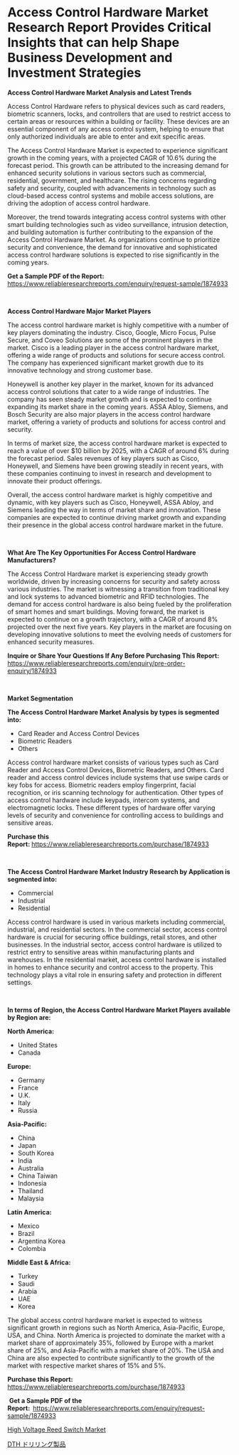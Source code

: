<p><h1>Access Control Hardware Market Research Report Provides Critical Insights that can help Shape Business Development and Investment Strategies</h1></p><p><strong>Access Control Hardware Market Analysis and Latest Trends</strong></p>
<p><p>Access Control Hardware refers to physical devices such as card readers, biometric scanners, locks, and controllers that are used to restrict access to certain areas or resources within a building or facility. These devices are an essential component of any access control system, helping to ensure that only authorized individuals are able to enter and exit specific areas.</p><p>The Access Control Hardware Market is expected to experience significant growth in the coming years, with a projected CAGR of 10.6% during the forecast period. This growth can be attributed to the increasing demand for enhanced security solutions in various sectors such as commercial, residential, government, and healthcare. The rising concerns regarding safety and security, coupled with advancements in technology such as cloud-based access control systems and mobile access solutions, are driving the adoption of access control hardware.</p><p>Moreover, the trend towards integrating access control systems with other smart building technologies such as video surveillance, intrusion detection, and building automation is further contributing to the expansion of the Access Control Hardware Market. As organizations continue to prioritize security and convenience, the demand for innovative and sophisticated access control hardware solutions is expected to rise significantly in the coming years.</p></p>
<p><strong>Get a Sample PDF of the Report:&nbsp;</strong> <a href="https://www.reliableresearchreports.com/enquiry/request-sample/1874933">https://www.reliableresearchreports.com/enquiry/request-sample/1874933</a></p>
<p>&nbsp;</p>
<p><strong>Access Control Hardware Major Market Players</strong></p>
<p><p>The access control hardware market is highly competitive with a number of key players dominating the industry. Cisco, Google, Micro Focus, Pulse Secure, and Coveo Solutions are some of the prominent players in the market. Cisco is a leading player in the access control hardware market, offering a wide range of products and solutions for secure access control. The company has experienced significant market growth due to its innovative technology and strong customer base.</p><p>Honeywell is another key player in the market, known for its advanced access control solutions that cater to a wide range of industries. The company has seen steady market growth and is expected to continue expanding its market share in the coming years. ASSA Abloy, Siemens, and Bosch Security are also major players in the access control hardware market, offering a variety of products and solutions for access control and security.</p><p>In terms of market size, the access control hardware market is expected to reach a value of over $10 billion by 2025, with a CAGR of around 6% during the forecast period. Sales revenues of key players such as Cisco, Honeywell, and Siemens have been growing steadily in recent years, with these companies continuing to invest in research and development to innovate their product offerings.</p><p>Overall, the access control hardware market is highly competitive and dynamic, with key players such as Cisco, Honeywell, ASSA Abloy, and Siemens leading the way in terms of market share and innovation. These companies are expected to continue driving market growth and expanding their presence in the global access control hardware market in the future.</p></p>
<p>&nbsp;</p>
<p><strong>What Are The Key Opportunities For Access Control Hardware Manufacturers?</strong></p>
<p><p>The Access Control Hardware market is experiencing steady growth worldwide, driven by increasing concerns for security and safety across various industries. The market is witnessing a transition from traditional key and lock systems to advanced biometric and RFID technologies. The demand for access control hardware is also being fueled by the proliferation of smart homes and smart buildings. Moving forward, the market is expected to continue on a growth trajectory, with a CAGR of around 8% projected over the next five years. Key players in the market are focusing on developing innovative solutions to meet the evolving needs of customers for enhanced security measures.</p></p>
<p><strong>Inquire or Share Your Questions If Any Before Purchasing This Report:</strong> <a href="https://www.reliableresearchreports.com/enquiry/pre-order-enquiry/1874933">https://www.reliableresearchreports.com/enquiry/pre-order-enquiry/1874933</a></p>
<p>&nbsp;</p>
<p><strong>Market Segmentation</strong></p>
<p><strong>The Access Control Hardware Market Analysis by types is segmented into:</strong></p>
<p><ul><li>Card Reader and Access Control Devices</li><li>Biometric Readers</li><li>Others</li></ul></p>
<p><p>Access control hardware market consists of various types such as Card Reader and Access Control Devices, Biometric Readers, and Others. Card reader and access control devices include systems that use swipe cards or key fobs for access. Biometric readers employ fingerprint, facial recognition, or iris scanning technology for authentication. Other types of access control hardware include keypads, intercom systems, and electromagnetic locks. These different types of hardware offer varying levels of security and convenience for controlling access to buildings and sensitive areas.</p></p>
<p><strong>Purchase this Report:&nbsp;</strong><a href="https://www.reliableresearchreports.com/purchase/1874933">https://www.reliableresearchreports.com/purchase/1874933</a></p>
<p>&nbsp;</p>
<p><strong>The Access Control Hardware Market Industry Research by Application is segmented into:</strong></p>
<p><ul><li>Commercial</li><li>Industrial</li><li>Residential</li></ul></p>
<p><p>Access control hardware is used in various markets including commercial, industrial, and residential sectors. In the commercial sector, access control hardware is crucial for securing office buildings, retail stores, and other businesses. In the industrial sector, access control hardware is utilized to restrict entry to sensitive areas within manufacturing plants and warehouses. In the residential market, access control hardware is installed in homes to enhance security and control access to the property. This technology plays a vital role in ensuring safety and protection in different settings.</p></p>
<p>&nbsp;</p>
<p><strong>In terms of Region, the Access Control Hardware Market Players available by Region are:</strong></p>
<p>
    <p> <strong> North America: </strong>
        <ul>
            <li>United States</li>
            <li>Canada</li>
        </ul>
        </p> 
    <p> <strong> Europe: </strong>
        <ul>
            <li>Germany</li>
            <li>France</li>
            <li>U.K.</li>
            <li>Italy</li>
            <li>Russia</li>
        </ul>
        </p> 
    <p> <strong> Asia-Pacific: </strong>
        <ul>
            <li>China</li>
            <li>Japan</li>
            <li>South Korea</li>
            <li>India</li>
            <li>Australia</li>
            <li>China Taiwan</li>
            <li>Indonesia</li>
            <li>Thailand</li>
            <li>Malaysia</li>
        </ul>
        </p> 
    <p> <strong> Latin America: </strong>
        <ul>
            <li>Mexico</li>
            <li>Brazil</li>
            <li>Argentina Korea</li>
            <li>Colombia</li>
        </ul>
        </p> 
    <p> <strong> Middle East & Africa: </strong>
        <ul>
            <li>Turkey</li>
            <li>Saudi</li>
            <li>Arabia</li>
            <li>UAE</li>
            <li>Korea</li>
        </ul>
    </p>
    </p>
<p><p>The global access control hardware market is expected to witness significant growth in regions such as North America, Asia-Pacific, Europe, USA, and China. North America is projected to dominate the market with a market share of approximately 35%, followed by Europe with a market share of 25%, and Asia-Pacific with a market share of 20%. The USA and China are also expected to contribute significantly to the growth of the market with respective market shares of 15% and 5%.</p></p>
<p><strong>Purchase this Report: </strong><a href="https://www.reliableresearchreports.com/purchase/1874933">https://www.reliableresearchreports.com/purchase/1874933</a></p>
<p>&nbsp;<strong>Get a Sample PDF of the Report:&nbsp;&nbsp;</strong><a href="https://www.reliableresearchreports.com/enquiry/request-sample/1874933">https://www.reliableresearchreports.com/enquiry/request-sample/1874933</a></p>
<p><strong></strong></p>
<p><p><a href="https://github.com/WillieWoodard/Market-Research-Report-List-4/blob/main/high-voltage-reed-switch-market.md">High Voltage Reed Switch Market</a></p><p><a href="https://github.com/oafhukehf4709715/Market-Research-Report-List-1/blob/main/302536911912.md">DTH ドリリング製品</a></p></p>